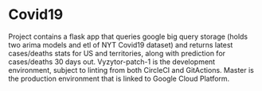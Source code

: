 # Covid19
Project contains a flask app that queries google big query storage (holds two arima models and etl of NYT Covid19 dataset) and returns latest cases/deaths stats for US and territories, along with prediction for cases/deaths 30 days out.
Vyzytor-patch-1 is the development environment, subject to linting from both CircleCI and GitActions. Master is the production environment that is linked to Google Cloud Platform.
